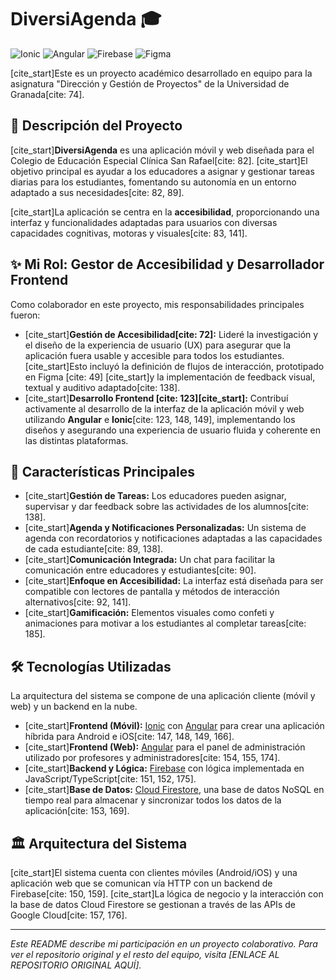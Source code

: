 # DiversiAgenda 🎓

![Ionic](https://img.shields.io/badge/Ionic-3880FF?style=for-the-badge&logo=ionic&logoColor=white)
![Angular](https://img.shields.io/badge/Angular-DD0031?style=for-the-badge&logo=angular&logoColor=white)
![Firebase](https://img.shields.io/badge/Firebase-FFCA28?style=for-the-badge&logo=firebase&logoColor=black)
![Figma](https://img.shields.io/badge/Figma-F24E1E?style=for-the-badge&logo=figma&logoColor=white)

[cite_start]Este es un proyecto académico desarrollado en equipo para la asignatura "Dirección y Gestión de Proyectos" de la Universidad de Granada[cite: 74].

## 📝 Descripción del Proyecto

[cite_start]**DiversiAgenda** es una aplicación móvil y web diseñada para el Colegio de Educación Especial Clínica San Rafael[cite: 82]. [cite_start]El objetivo principal es ayudar a los educadores a asignar y gestionar tareas diarias para los estudiantes, fomentando su autonomía en un entorno adaptado a sus necesidades[cite: 82, 89].

[cite_start]La aplicación se centra en la **accesibilidad**, proporcionando una interfaz y funcionalidades adaptadas para usuarios con diversas capacidades cognitivas, motoras y visuales[cite: 83, 141].

## ✨ Mi Rol: Gestor de Accesibilidad y Desarrollador Frontend

Como colaborador en este proyecto, mis responsabilidades principales fueron:

* [cite_start]**Gestión de Accesibilidad[cite: 72]:** Lideré la investigación y el diseño de la experiencia de usuario (UX) para asegurar que la aplicación fuera usable y accesible para todos los estudiantes. [cite_start]Esto incluyó la definición de flujos de interacción, prototipado en Figma [cite: 49] [cite_start]y la implementación de feedback visual, textual y auditivo adaptado[cite: 138].
* [cite_start]**Desarrollo Frontend [cite: 123][cite_start]:** Contribuí activamente al desarrollo de la interfaz de la aplicación móvil y web utilizando **Angular** e **Ionic**[cite: 123, 148, 149], implementando los diseños y asegurando una experiencia de usuario fluida y coherente en las distintas plataformas.

## 🚀 Características Principales

* [cite_start]**Gestión de Tareas:** Los educadores pueden asignar, supervisar y dar feedback sobre las actividades de los alumnos[cite: 138].
* [cite_start]**Agenda y Notificaciones Personalizadas:** Un sistema de agenda con recordatorios y notificaciones adaptadas a las capacidades de cada estudiante[cite: 89, 138].
* [cite_start]**Comunicación Integrada:** Un chat para facilitar la comunicación entre educadores y estudiantes[cite: 90].
* [cite_start]**Enfoque en Accesibilidad:** La interfaz está diseñada para ser compatible con lectores de pantalla y métodos de interacción alternativos[cite: 92, 141].
* [cite_start]**Gamificación:** Elementos visuales como confeti y animaciones para motivar a los estudiantes al completar tareas[cite: 185].

## 🛠️ Tecnologías Utilizadas

La arquitectura del sistema se compone de una aplicación cliente (móvil y web) y un backend en la nube.

* [cite_start]**Frontend (Móvil):** [Ionic](https://ionicframework.com/) con [Angular](https://angular.io/) para crear una aplicación híbrida para Android e iOS[cite: 147, 148, 149, 166].
* [cite_start]**Frontend (Web):** [Angular](https://angular.io/) para el panel de administración utilizado por profesores y administradores[cite: 154, 155, 174].
* [cite_start]**Backend y Lógica:** [Firebase](https://firebase.google.com/) con lógica implementada en JavaScript/TypeScript[cite: 151, 152, 175].
* [cite_start]**Base de Datos:** [Cloud Firestore](https://firebase.google.com/docs/firestore), una base de datos NoSQL en tiempo real para almacenar y sincronizar todos los datos de la aplicación[cite: 153, 169].

## 🏛️ Arquitectura del Sistema

[cite_start]El sistema cuenta con clientes móviles (Android/iOS) y una aplicación web que se comunican vía HTTP con un backend de Firebase[cite: 150, 159]. [cite_start]La lógica de negocio y la interacción con la base de datos Cloud Firestore se gestionan a través de las APIs de Google Cloud[cite: 157, 176].

---
*Este README describe mi participación en un proyecto colaborativo. Para ver el repositorio original y el resto del equipo, visita [ENLACE AL REPOSITORIO ORIGINAL AQUÍ].*
